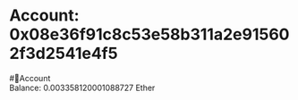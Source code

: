 
Account: 0x08e36f91c8c53e58b311a2e915602f3d2541e4f5
===================================================
  
#📜Account  
Balance: 0.003358120001088727 Ether